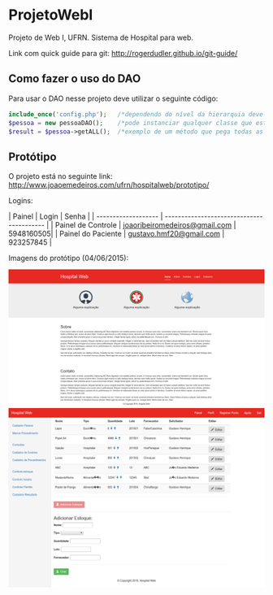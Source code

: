 # ProjetoWebI

Projeto de Web I, UFRN. 
Sistema de Hospital para web.

Link com quick guide para git: http://rogerdudler.github.io/git-guide/

## Como fazer o uso do DAO
Para usar o DAO nesse projeto deve utilizar o seguinte código:

```php
include_once('config.php');	  /*dependendo do nível da hierarquia deve-se mudar o caminho do config.php*/
$pessoa = new pessoaDAO();	  /*pode instanciar qualquer classe que estende de DAO*/
$result = $pessoa->getALL();  /*exemplo de um método que pega todas as tuplas da tabela instanciada, retornando o resultado do mysqli direto, necessário iterar sobre as linhas para mostrar o resultado no sistema.*/
```

## Protótipo

O projeto está no seguinte link: http://www.joaoemedeiros.com/ufrn/hospitalweb/prototipo/

Logins:

| Painel | Login | Senha |
| ------------------- | ----------------------------------------- |
| Painel de Controle | joaoribeiromedeiros@gmail.com | 5948160505|
| Painel do Paciente | gustavo.hmf20@gmail.com | 923257845 |

Imagens do protótipo (04/06/2015):

![Alt text](/screenshots/pagina_principal.png?raw=true "Página Pricipal")
![Alt text](/screenshots/controle_estoque.png?raw=true "Controle Estoque")
